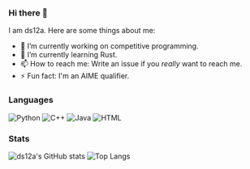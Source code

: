 ### Hi there 👋

I am ds12a. Here are some things about me:

- 🔭 I’m currently working on competitive programming.
- 🌱 I’m currently learning Rust.
- 📫 How to reach me: Write an issue if you *really* want to reach me.
- ⚡ Fun fact: I'm an AIME qualifier.

### Languages

![Python](https://img.shields.io/badge/-Python-4B8BBE?&logo=Python&logoColor=fff)
![C++](https://img.shields.io/badge/-C++-00599C?&logo=c%2b%2b)
![Java](https://img.shields.io/badge/Java-ED8B00?style=for-the-badge&logo=java&logoColor=white)
![HTML](https://img.shields.io/badge/HTML-239120?style=for-the-badge&logo=html5&logoColor=white)

### Stats

![ds12a's GitHub stats](https://github-readme-stats.vercel.app/api?username=ds12a&show_icons=true&theme=codeSTACKr)
![Top Langs](https://github-readme-stats.vercel.app/api/top-langs/?username=ds12a&layout=compact&theme=codeSTACKr)
